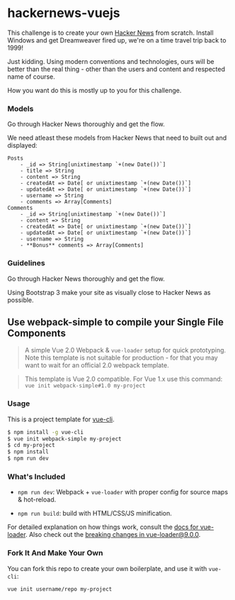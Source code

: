 # hackernews-vuejs

This challenge is to create your own [Hacker News](http://news.ycombinator.com) from scratch. Install Windows and get Dreamweaver fired up, we're on a time travel trip back to 1999! 

Just kidding. Using modern conventions and technologies, ours will be better than the real thing - other than the users and content and respected name of course.

How you want do this is mostly up to you for this challenge.

### Models

Go through Hacker News thoroughly and get the flow.

We need atleast these models from Hacker News that need to built out and displayed:

    Posts
        - _id => String[unixtimestamp `+(new Date())`]
        - title => String
        - content => String
        - createdAt => Date[ or unixtimestamp `+(new Date())`]
        - updatedAt => Date[ or unixtimestamp `+(new Date())`]
        - username => String
        - comments => Array[Comments]
    Comments
        - _id => String[unixtimestamp `+(new Date())`]
        - content => String
        - createdAt => Date[ or unixtimestamp `+(new Date())`]
        - updatedAt => Date[ or unixtimestamp `+(new Date())`]
        - username => String
        - **Bonus** comments => Array[Comments]

### Guidelines

Go through Hacker News thoroughly and get the flow.

Using Bootstrap 3 make your site as visually close to Hacker News as possible.


## Use webpack-simple to compile your Single File Components

> A simple Vue 2.0 Webpack & `vue-loader` setup for quick prototyping. Note this template is not suitable for production - for that you may want to wait for an official 2.0 webpack template.

> This template is Vue 2.0 compatible. For Vue 1.x use this command: `vue init webpack-simple#1.0 my-project`

### Usage

This is a project template for [vue-cli](https://github.com/vuejs/vue-cli).

``` bash
$ npm install -g vue-cli
$ vue init webpack-simple my-project
$ cd my-project
$ npm install
$ npm run dev
```

### What's Included

- `npm run dev`: Webpack + `vue-loader` with proper config for source maps & hot-reload.

- `npm run build`: build with HTML/CSS/JS minification.

For detailed explanation on how things work, consult the [docs for vue-loader](http://vuejs.github.io/vue-loader). Also check out the [breaking changes in vue-loader@9.0.0](https://github.com/vuejs/vue-loader/releases/tag/v9.0.0).

### Fork It And Make Your Own

You can fork this repo to create your own boilerplate, and use it with `vue-cli`:

``` bash
vue init username/repo my-project
```
